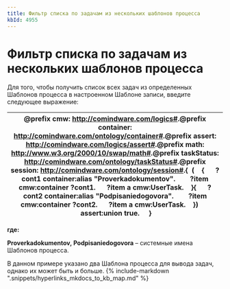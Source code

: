```yaml
---
title: Фильтр списка по задачам из нескольких шаблонов процесса
kbId: 4955
---
```


# Фильтр списка по задачам из нескольких шаблонов процесса

Для того, чтобы получить список всех задач из определенных Шаблонов процесса в настроенном Шаблоне записи, введите следующее выражение:

| @prefix cmw: <http://comindware.com/logics#>.@prefix container: <http://comindware.com/ontology/container#>.@prefix assert: <http://comindware.com/logics/assert#>.@prefix math: <http://www.w3.org/2000/10/swap/math#>.@prefix taskStatus: <http://comindware.com/ontology/taskStatus#>.@prefix session: <http://comindware.com/ontology/session#>.{  (    {      ?cont1 container:alias "Proverkadokumentov".        ?item cmw:container ?cont1.      ?item a cmw:UserTask.    }{      ?cont2 container:alias "Podpisaniedogovora".        ?item cmw:container ?cont2.      ?item a cmw:UserTask.    })        assert:union true.     } |
| --- |

**где:**

**Proverkadokumentov, Podpisaniedogovora** – системные имена Шаблонов процесса.

В данном примере указано два Шаблона процесса для вывода задач, однако их может быть и больше. {% include-markdown ".snippets/hyperlinks_mkdocs_to_kb_map.md" %}
